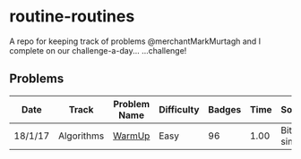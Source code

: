 # routine-routines
A repo for keeping track of problems @merchantMarkMurtagh and I complete on our challenge-a-day...  ...challenge!

## Problems

Date   |Track                 |Problem Name                             |Difficulty |Badges  |Time  |Solution      |
-------|----------------------|-----------------------------------------|-----------|--------|------|--------------|
18/1/17|Algorithms            |[WarmUp][1]                              |Easy       |96      | 1.00 |Bit too simple|


[1]: https://www.hackerrank.com/domains/algorithms/warmup
